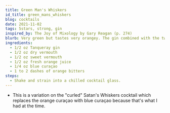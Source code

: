 ```yaml
---
title: Green Man's Whiskers
id_title: green_mans_whiskers
blog: cocktails
date: 2021-11-02
tags: 5stars, strong, gin
inspired_by: The Joy of Mixology by Gary Reagan (p. 274)
blurb: Very green but tastes very orangey. The gin combined with the two types of vermouth and the orange juice and liqueur gives this cocktail a unique flavor that's hard to describe.
ingredients:
  - 1/2 oz Tanqueray gin
  - 1/2 oz dry vermouth
  - 1/2 oz sweet vermouth
  - 1/2 oz fresh orange juice
  - 1/4 oz blue curaçao
  - 1 to 2 dashes of orange bitters
steps:
  - Shake and strain into a chilled cocktail glass.
---
```

- This is a variation on the "curled" Satan's Whiskers cocktail which replaces the orange curaçao with blue curaçao because that's what I had at the time.
